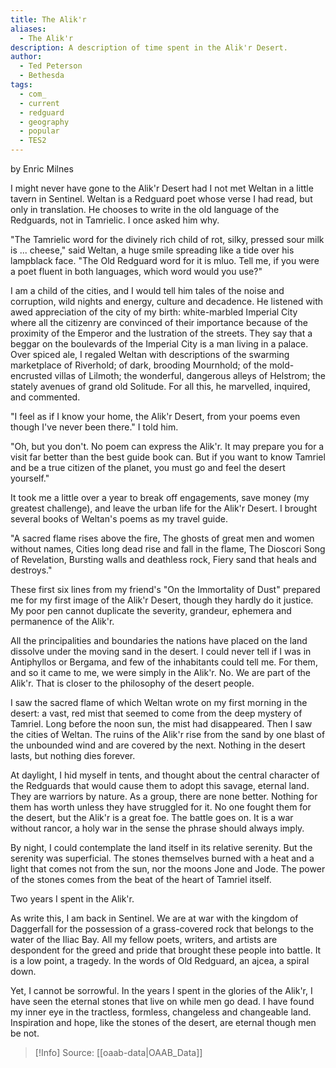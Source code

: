 ```yaml
---
title: The Alik'r
aliases:
  - The Alik'r
description: A description of time spent in the Alik'r Desert.
author:
  - Ted Peterson
  - Bethesda
tags:
  - com_
  - current
  - redguard
  - geography
  - popular
  - TES2
---
```

by Enric Milnes

I might never have gone to the Alik'r Desert had I not met Weltan in a little tavern in Sentinel. Weltan is a Redguard poet whose verse I had read, but only in translation. He chooses to write in the old language of the Redguards, not in Tamrielic. I once asked him why.  
  
"The Tamrielic word for the divinely rich child of rot, silky, pressed sour milk is ... cheese," said Weltan, a huge smile spreading like a tide over his lampblack face. "The Old Redguard word for it is mluo. Tell me, if you were a poet fluent in both languages, which word would you use?"  
  
I am a child of the cities, and I would tell him tales of the noise and corruption, wild nights and energy, culture and decadence. He listened with awed appreciation of the city of my birth: white-marbled Imperial City where all the citizenry are convinced of their importance because of the proximity of the Emperor and the lustration of the streets. They say that a beggar on the boulevards of the Imperial City is a man living in a palace. Over spiced ale, I regaled Weltan with descriptions of the swarming marketplace of Riverhold; of dark, brooding Mournhold; of the mold-encrusted villas of Lilmoth; the wonderful, dangerous alleys of Helstrom; the stately avenues of grand old Solitude. For all this, he marvelled, inquired, and commented.  
  
"I feel as if I know your home, the Alik'r Desert, from your poems even though I've never been there." I told him.  
  
"Oh, but you don't. No poem can express the Alik'r. It may prepare you for a visit far better than the best guide book can. But if you want to know Tamriel and be a true citizen of the planet, you must go and feel the desert yourself."  
  
It took me a little over a year to break off engagements, save money (my greatest challenge), and leave the urban life for the Alik'r Desert. I brought several books of Weltan's poems as my travel guide.  
  
"A sacred flame rises above the fire, The ghosts of great men and women without names, Cities long dead rise and fall in the flame, The Dioscori Song of Revelation, Bursting walls and deathless rock, Fiery sand that heals and destroys."  
  
These first six lines from my friend's "On the Immortality of Dust" prepared me for my first image of the Alik'r Desert, though they hardly do it justice. My poor pen cannot duplicate the severity, grandeur, ephemera and permanence of the Alik'r.  
  
All the principalities and boundaries the nations have placed on the land dissolve under the moving sand in the desert. I could never tell if I was in Antiphyllos or Bergama, and few of the inhabitants could tell me. For them, and so it came to me, we were simply in the Alik'r. No. We are part of the Alik'r. That is closer to the philosophy of the desert people.  
  
I saw the sacred flame of which Weltan wrote on my first morning in the desert: a vast, red mist that seemed to come from the deep mystery of Tamriel. Long before the noon sun, the mist had disappeared. Then I saw the cities of Weltan. The ruins of the Alik'r rise from the sand by one blast of the unbounded wind and are covered by the next. Nothing in the desert lasts, but nothing dies forever.  
  
At daylight, I hid myself in tents, and thought about the central character of the Redguards that would cause them to adopt this savage, eternal land. They are warriors by nature. As a group, there are none better. Nothing for them has worth unless they have struggled for it. No one fought them for the desert, but the Alik'r is a great foe. The battle goes on. It is a war without rancor, a holy war in the sense the phrase should always imply.  
  
By night, I could contemplate the land itself in its relative serenity. But the serenity was superficial. The stones themselves burned with a heat and a light that comes not from the sun, nor the moons Jone and Jode. The power of the stones comes from the beat of the heart of Tamriel itself.  
  
Two years I spent in the Alik'r.  
  
As write this, I am back in Sentinel. We are at war with the kingdom of Daggerfall for the possession of a grass-covered rock that belongs to the water of the Iliac Bay. All my fellow poets, writers, and artists are despondent for the greed and pride that brought these people into battle. It is a low point, a tragedy. In the words of Old Redguard, an ajcea, a spiral down.  
  
Yet, I cannot be sorrowful. In the years I spent in the glories of the Alik'r, I have seen the eternal stones that live on while men go dead. I have found my inner eye in the tractless, formless, changeless and changeable land. Inspiration and hope, like the stones of the desert, are eternal though men be not.

> [!Info]
> Source: [[oaab-data|OAAB_Data]]